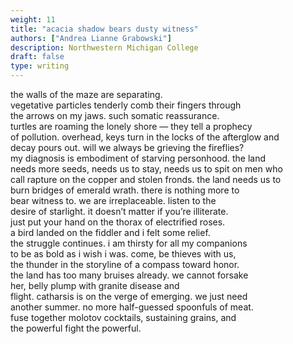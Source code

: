 ```yaml
---
weight: 11
title: "acacia shadow bears dusty witness"
authors: ["Andrea Lianne Grabowski"]
description: Northwestern Michigan College
draft: false
type: writing
---
```


the walls of the maze are separating.  
vegetative particles tenderly comb their fingers through  
the arrows on my jaws. such somatic reassurance.  
turtles are roaming the lonely shore — they tell a prophecy  
of pollution. overhead, keys turn in the locks of the afterglow and  
decay pours out. will we always be grieving the fireflies?  
my diagnosis is embodiment of starving personhood. the land  
needs more seeds, needs us to stay, needs us to spit on men who  
call rapture on the copper and stolen fronds. the land needs us to  
burn bridges of emerald wrath. there is nothing more to  
bear witness to. we are irreplaceable. listen to the  
desire of starlight. it doesn’t matter if you’re illiterate.  
just put your hand on the thorax of electrified roses.  
a bird landed on the fiddler and i felt some relief.  
the struggle continues. i am thirsty for all my companions  
to be as bold as i wish i was. come, be thieves with us,  
the thunder in the storyline of a compass toward honor.  
the land has too many bruises already. we cannot forsake  
her, belly plump with granite disease and  
flight. catharsis is on the verge of emerging. we just need  
another summer. no more half-guessed spoonfuls of meat.  
fuse together molotov cocktails, sustaining grains, and  
the powerful fight the powerful.